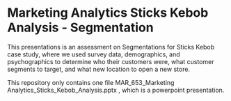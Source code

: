 # Marketing Analytics Sticks Kebob Analysis - Segmentation

This presentations is an assessment on Segmentations for Sticks Kebob case study, where we used survey data, demographics, and psychographics to determine who their customers were, what customer segments to target, and what new location to open a new store. 

This repository only contains one file MAR_653_Marketing Analytics_Sticks_Kebob_Analysis.pptx , which is a powerpoint presentation. 


